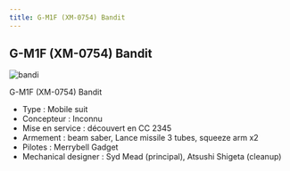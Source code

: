 ```yaml
---
title: G-M1F (XM-0754) Bandit
---
```


G-M1F (XM-0754) Bandit
----------------------

![bandi](/images/stories/saga/turnagundam/ms/moonraces/bandi.png)


G-M1F (XM-0754) Bandit


* Type : Mobile suit
* Concepteur : Inconnu
* Mise en service : découvert en CC 2345
* Armement : beam saber, Lance missile 3 tubes, squeeze arm x2
* Pilotes : Merrybell Gadget
* Mechanical designer : Syd Mead (principal), Atsushi Shigeta (cleanup)
